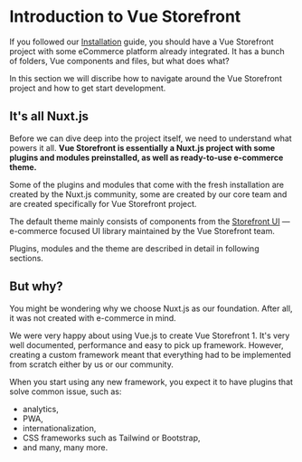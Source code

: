 # Introduction to Vue Storefront

If you followed our [Installation](/general/installation.html) guide, you should have a Vue Storefront project with some eCommerce platform already integrated. It has a bunch of folders, Vue components and files, but what does what?

In this section we will discribe how to navigate around the Vue Storefront project and how to get start development.

## It's all Nuxt.js

Before we can dive deep into the project itself, we need to understand what powers it all. **Vue Storefront is essentially a Nuxt.js project with some plugins and modules preinstalled, as well as ready-to-use e-commerce theme.**

Some of the plugins and modules that come with the fresh installation are created by the Nuxt.js community, some are created by our core team and are created specifically for Vue Storefront project.

The default theme mainly consists of components from the [Storefront UI](http://storefrontui.io/) — e-commerce focused UI library maintained by the Vue Storefront team.

Plugins, modules and the theme are described in detail in following sections.

## But why?

You might be wondering why we choose Nuxt.js as our foundation. After all, it was not created with e-commerce in mind.

We were very happy about using Vue.js to create Vue Storefront 1. It's very well documented, performance and easy to pick up framework. However, creating a custom framework meant that everything had to be implemented from scratch either by us or our community.

When you start using any new framework, you expect it to have plugins that solve common issue, such as:

* analytics,
* PWA,
* internationalization,
* CSS frameworks such as Tailwind or Bootstrap,
* and many, many more.



